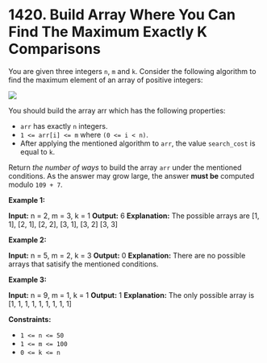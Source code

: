 # 1420. Build Array Where You Can Find The Maximum Exactly K Comparisons

You are given three integers `n`, `m` and `k`. Consider the following algorithm to find the maximum element of an array of positive integers:

![](https://assets.leetcode.com/uploads/2020/04/02/e.png)

You should build the array arr which has the following properties:

- `arr` has exactly `n` integers.
- `1 <= arr[i] <= m` where `(0 <= i < n)`.
- After applying the mentioned algorithm to `arr`, the value `search_cost` is equal to `k`.

Return _the number of ways_ to build the array `arr` under the mentioned conditions. As the answer may grow large, the answer **must be** computed modulo `109 + 7`.

**Example 1:**

**Input:** n = 2, m = 3, k = 1
**Output:** 6
**Explanation:** The possible arrays are [1, 1], [2, 1], [2, 2], [3, 1], [3, 2] [3, 3]

**Example 2:**

**Input:** n = 5, m = 2, k = 3
**Output:** 0
**Explanation:** There are no possible arrays that satisify the mentioned conditions.

**Example 3:**

**Input:** n = 9, m = 1, k = 1
**Output:** 1
**Explanation:** The only possible array is [1, 1, 1, 1, 1, 1, 1, 1, 1]

**Constraints:**

- `1 <= n <= 50`
- `1 <= m <= 100`
- `0 <= k <= n`